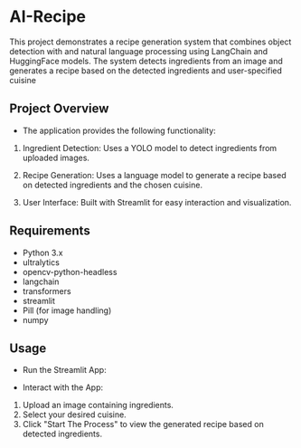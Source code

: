
# AI-Recipe

This project demonstrates a recipe generation system that combines object detection with and natural language processing using LangChain and HuggingFace models. The system detects ingredients from an image and generates a recipe based on the detected ingredients and user-specified cuisine

## Project Overview

- The application provides the following functionality:

1. Ingredient Detection: Uses a YOLO model to detect ingredients from uploaded images.

2. Recipe Generation: Uses a language model to generate a recipe based on detected ingredients and the chosen cuisine.

3. User Interface: Built with Streamlit for easy interaction and visualization.
## Requirements

- Python 3.x
- ultralytics
- opencv-python-headless
- langchain
- transformers
- streamlit
- Pill (for image handling)
- numpy
## Usage

- Run the Streamlit App:

- Interact with the App:
1. Upload an image containing ingredients.
2. Select your desired cuisine.
3. Click "Start The Process" to view the generated recipe based on detected ingredients.


